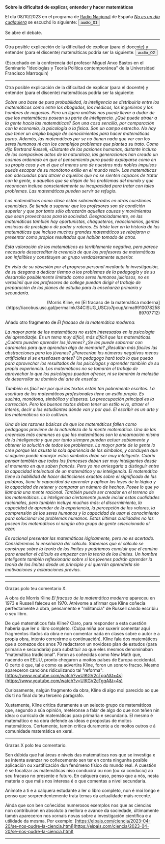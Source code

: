 __Sobre la dificultad de explicar, entender y hacer matemáticas__

El día 08/10/2023 en el programa de [Radio Nacional](https://www.rtve.es/radio/) de España [_No es un día cualquiera_](https://www.rtve.es/play/audios/no-es-un-dia-cualquiera/) se escuchó lo siguiente:
<audio id="ID001" source src="audio_05_no_es_un_dia_cualquiera.mp3"></audio><button onclick="playAudio('ID001')" type="button">audio_01</button>
<script>
function playAudio(audio_element) {
	var x = document.getElementById(audio_element);
	x.play();
}
</script>

Se abre el debate.

<hr>

Otra posible explicación de la dificultad de explicar (para el docente) y entender (para el discente) matemáticas podría ser la siguiente:
<audio id="ID002" source src="audio_bastos.mp3"></audio><button onclick="playAudio('ID002')" type="button">audio_02</button>
<script>
function playAudio(audio_element) {
	var x = document.getElementById(audio_element);
	x.play();
}
</script>

(Escuchado en la conferencia del profesor Miguel Anxo Bastos en el Seminario "Ideologías y Teoría Política contemporánea" de la Universidad Francisco Marroquin)

<hr>

Otra posible explicación de la dificultad de explicar (para el docente) y entender (para el discente) matemáticas podría ser la siguiente:

_Sobre una base de pura probabilidad, la inteligencia se distribuiría entre los matemáticos como entre los abogados, los médicos, los ingenieros y los hombres de negocios. Pero un ligero análisis nos puede llevar a dudar de que los matemáticos posean su parte de inteligencia. ¿Qué puede atraer a la gente hacia las matemáticas? Son una cosa sencilla, por comparación con la economía, la psicología o la física. Son un campo estrecho. No hay que tener un amplio bagaje de conocimientos para hacer matemáticas puras. Además, las matemáticas per se no tienen nada que ver con los seres humanos ni con los complejos problemas que plantea su trato. Como dijo Bertrand Russell, «Distante de las pasiones humanas, distante incluso de los compasivos actos de la naturaleza, las generaciones han creado un cosmos ordenado en que el pensamiento puro puede explayarse como en su propia casa y en el que al menos uno de nuestros más nobles impulsos puede escapar de su monótono exilio en el mundo real». Las matemáticas son adecuadas para atraer a aquellos que no se sienten capaces de tratar con la gente, a aquellos que se alejan de los problemas del mundo y que reconocen incluso conscientemente su incapacidad para tratar con tales problemas. Las matemáticas pueden servir de refugio._

_Los matemáticos como clase están sobrevalorados en otras cuestiones esenciales. Se tiende a suponer que los profesores son de condición superior y que por tanto sólo abrazarán aquellas causas y movimientos que sean provechosos para la sociedad. Desgraciadamente, en las matemáticas también hay oportunistas, chaqueteros, reaccionarios, gentes ansiosas de prestigio o de poder y rateros. Es triste leer en la historia de las matemáticas que incluso muchos grandes matemáticos se rebajaron a presentar como propios resultados que habían tomado de otros._

_Esta valoración de los matemáticos es terriblemente negativa, pero parece necesario desacreditar la creencia de que los profesores de matemáticas son infalibles y constituyen un grupo verdaderamente superior._

_En vista de su obsesión por el progreso personal mediante la investigación, de su desgana a dedicar tiempo a los problemas de la pedagogía y de su desarrollo posiblemente limitado como seres humanos juiciosos, no es verosímil que los profesores de college puedan dirigir el trabajo de preparación de los planes de estudio para la enseñanza primaria y secundaria._

<p align="right">(Morris Kline, en [El fracaso de la matemática moderna](https://iacobus.usc.gal/permalink/34CISUG_USC/o7pcup/alma991007825889707712)</p>

Añado otro fragmento de _El fracaso de la matemática moderna_:

_La mayor parte de los matemáticos no están interesados en la psicología del aprendizaje. Es un tema muy difícil, más difícil que las matemáticas. ¿Cuánto pueden aprender los jóvenes? ¿Se les puede sobornar con caramelos para que aprendan algo de memoria? ¿Resultan más fáciles las abstracciones para los jóvenes? ¿Parecerían los números negativos menos artificiales si se enseñasen antes? Un pedagogo hará todo lo que pueda para aprovechar los resultados de los psicólogos y aprender también de su propia experiencia. Los matemáticos no se tomarán el trabajo de aprovechar lo que los psicólogos puedan ofrecer, ni se tomarán la molestia de desarrollar su dominio del arte de enseñar._

_También es fácil ver por qué los textos están tan pobremente escritos. La escritura de los matemáticos profesionales tiene un estilo propio. Es sucinta, monótona, simbólica y dispersa. La preocupación principal es la corrección. Pero los buenos textos deben tener un estilo vivo, atraer el interés, decir a los estudiantes dónde van y por qué. El escribir es un arte y los matemáticos no lo cultivan._

_Una de las razones básicas de que los matemáticos fallen como pedagogos proviene de la naturaleza de la mente matemática. Una de las creencias más comunes es que los matemáticos son la encarnación misma de la inteligencia y que por tanto siempre pueden actuar sabiamente y obtener la solución de todos los problemas. La mayor parte de la gente lo cree porque les asusta la sola apariencia de los símbolos, y concluyen que si alguien puede manejar estos símbolos debe ser muy inteligente. Cabría pensar también que todos los franceses deben ser muy inteligentes desde el momento en que saben francés. Pero yo me arriesgaría a distinguir entre la capacidad intelectual de un matemático y su inteligencia. El matemático tiene la habilidad de hacer distinciones exactas sobre el significado de las palabras, tiene la capacidad de aprender y aplicar las leyes de la lógica y la capacidad de retener y comparar un número de hechos. Posee lo que yo llamaría una mente racional. También puede ser creador en el terreno de las matemáticas. La inteligencia ciertamente puede incluir estas cualidades racionales, pero también incluye muchas más: el discernimiento, la capacidad de aprender de la experiencia, la percepción de los valores, la comprensión de los seres humanos y la capacidad de usar el conocimiento para solucionar los problemas humanos. Estas últimas cualidades no las poseen los matemáticos ni ningún otro grupo de gente seleccionado al azar._

_Es racional presentar las matemáticas lógicamente, pero no es acertado. Consideremos la enseñanza del cálculo. Sabemos que el cálculo se construye sobre la teoría de los límites y podríamos concluir que el camino para enseñar el cálculo es empezar con la teoría de los límites. Un hombre inteligente también reflexionaría sobre si los jóvenes podrán aprender la teoría de los límites desde un principio y si querrán aprenderla sin motivaciones y aclaraciones previas._

<hr>

<hr>

Grazas polo teu comentario X.

A obra de Morris Kline _El fracaso de la matemática moderna_ apareceu en 1973 e Russell faleceu en 1970. Atrévome a afirmar que Kline coñecía perfectamente a obra, pensamento e "militancia" de Russell cando escribiu o seu libro.

De qué matemáticos fala Kline? Claro, para responder a esta cuestión habería que ler o libro completo.
(Culpa miña por suxerir comentar aquí fragmentos illados da obra e non comentar nada en clases sobre o autor e a propia obra, intento correxirme a continuación).
Kline fala dos matemáticos que a comezos dos anos 70 redactaron un novidoso plan de estudos (para primaria e secundaria) para substituír ao que eles mesmos denominaban "matemática tradicional". Foron as coñecidas como New Math que, nacendo en EEUU, pronto chegaron a moitos países de Europa occidental. O certo é que, tal e como xa advertira Kline, foron un sonoro fracso. Mesmo apareceron cancións ridiculizando tal "reforma":
[https://www.youtube.com/watch?v=UIKGV2cTgqA&t=4s](https://www.youtube.com/watch?v=UIKGV2cTgqA&t=4s)

Curiosamente, nalgún fragmento da obra, Kline di algo moi parecido ao que dis ti no final do teu terceiro parágrafo.

Xustamente, Kline critica duramente a un selecto grupo de matemáticos que, segundo a súa opinión, metéronse a falar de algo do que non teñen nin idea: o currículo de matemáticas para primaria e secundaria. El mesmo é matemático e na obra defende as ideas  e propostas de moitos matemáticos. Certamente, tamén critica duramente a de moitos outros e á comunidade matemática en xeral. 

<hr>

Grazas X polo teu comentario.

Sen dúbida que hai áreas e niveis das matemáticas nos que se investiga e se intenta avanzar no coñecemento sen ter en conta ningunha posible aplicación ou xustificación dun fenómeno físico do mundo real. A cuestión é se focalizar as matemáticas niso conducirá ou non (ou xa conduciu) ao seu fracaso no presente e futuro. En calquera caso, penso que a nós, nesta materia o que máis nos interesa é o que comentas a nivel secundaria.

Anímote a ti e a calquera estudante a ler o libro completo, non é moi longo e penso que sorprendentemente trata temas da actualidade máis recente.

Aínda que son ben coñecidos numerosos exemplos nos que as ciencias non contribuiron en absoluto á mellora e avance da sociedade, últimamente tamén apareceron nos xornais novas sobre a investigación científica e a utilidade da mesma. Por exemplo:
[https://elpais.com/ciencia/2023-04-20/se-nos-pudre-la-ciencia.html](https://elpais.com/ciencia/2023-04-20/se-nos-pudre-la-ciencia.html)

<hr>
